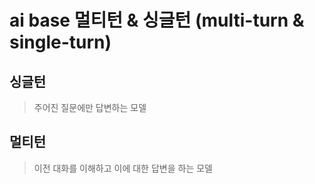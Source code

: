 # ai base 멀티턴 & 싱글턴 (multi-turn & single-turn)

## 싱글턴

> 주어진 질문에만 답변하는 모델

## 멀티턴

> 이전 대화를 이해하고 이에 대한 답변을 하는 모델
